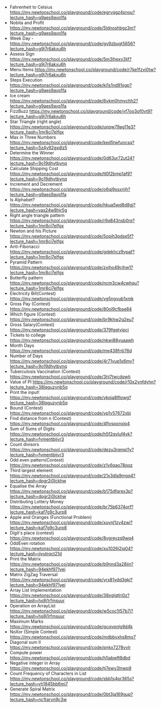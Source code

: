 - Fahrenheit to Celsius https://my.newtonschool.co/playground/code/egrvqgz4snou?lecture_hash=g9aes9avp1fa
- Nobita and Profit https://my.newtonschool.co/playground/code/5ldnoshbgz3m?lecture_hash=g9aes9avp1fa
- Week Day - https://my.newtonschool.co/playground/code/gy9zbugt5656?lecture_hash=g9j7r6akxu6h
- Assess Sign https://my.newtonschool.co/playground/code/5m3lhexv3ljf?lecture_hash=g9j7r6akxu6h
- Menu Items https://my.newtonschool.co/playground/code/r7ke1fzvi0tw?lecture_hash=g9j7r6akxu6h
- Steps Execution https://my.newtonschool.co/playground/code/ki1s1nd91sgp?lecture_hash=g9aes9avp1fa
- Ice cream https://my.newtonschool.co/playground/code/6vkm0hmychh2?lecture_hash=g9aes9avp1fa
- FizzBuzz https://my.newtonschool.co/playground/code/yf7oo3of0vt9?lecture_hash=g9j7r6akxu6h
- Star Triangle (right angle) https://my.newtonschool.co/playground/code/unqw79ag11e3?lecture_hash=1mr8cj7elfgx
- Max in Three Numbers https://my.newtonschool.co/playground/code/ked5twfuncsq?lecture_hash=5z4y92gxdlz5
- Determine the Winner https://my.newtonschool.co/playground/code/0d63ur72ut24?lecture_hash=9o19dhytbynq
- Calculate Shipping Cost https://my.newtonschool.co/playground/code/tl0f2bmp1af9?lecture_hash=9o19dhytbynq
- Increment and Decrement https://my.newtonschool.co/playground/code/o6qj9ssxrijh?lecture_hash=g9aes9avp1fa
- Is Alphabet? https://my.newtonschool.co/playground/code/hkua5wd8d8gj?lecture_hash=yas24w8hjr5g
- Right angle triangle pattern https://my.newtonschool.co/playground/code/r9q843nsb0rq?lecture_hash=1mr8cj7elfgx
- Newton and his Picture https://my.newtonschool.co/playground/code/5opih3pdse5f?lecture_hash=1mr8cj7elfgx
- Anti-Fibonacci https://my.newtonschool.co/playground/code/gdekhcz9vpaf?lecture_hash=1mr8cj7elfgx
- Pyramid Pattern https://my.newtonschool.co/playground/code/zxiho49cjhw1?lecture_hash=1mr8cj7elfgx
- Butterfly pattern https://my.newtonschool.co/playground/code/ncm3cw4cwhqu?lecture_hash=1mr8cj7elfgx
- Electricity Bill(Contest) https://my.newtonschool.co/playground/code/vg5ngvub1xmk
- Gross Pay (Contest) https://my.newtonschool.co/playground/code/80ol9cfbse84
- Which figure (Contest) https://my.newtonschool.co/playground/code/br9khw2g2eu7
- Gross Salary(Contest) https://my.newtonschool.co/playground/code/379fgqtyjpcj
- Tickets to college https://my.newtonschool.co/playground/code/nkwi88yuaawh
- Month Days https://my.newtonschool.co/playground/code/me438fnti76d
- Number of Days https://my.newtonschool.co/playground/code/4r71yup1x6my?lecture_hash=9o19dhytbynq
- Tuberculosis Vaccination (Contest) https://my.newtonschool.co/playground/code/3hl7twcdqwtj
- Value of PI https://my.newtonschool.co/playground/code/r10x2ynfdyhn?lecture_hash=38lqguzynb5q
- Print the input! https://my.newtonschool.co/playground/code/vkqia8lflowg?lecture_hash=38lqguzynb5q
- Bound (Contest) https://my.newtonschool.co/playground/code/vp1v57672xbi
- Find distance from n (Contest) https://my.newtonschool.co/playground/code/4flvsponxjp4
- Sum of Sums of Digits https://my.newtonschool.co/playground/code/h5f2qvluf4vk?lecture_hash=fymentbijvr3
- Count divisors https://my.newtonschool.co/playground/code/dezu3rqmpl1y?lecture_hash=fymentbijvr3
- Odd even pattern(Contest) https://my.newtonschool.co/playground/code/z1y6qao78qoz
- Third largest element https://my.newtonschool.co/playground/code/21x3dla9mgq4?lecture_hash=dpgr2i0lckhw
- Equalise the Array https://my.newtonschool.co/playground/code/b175dfqrex3p?lecture_hash=dpgr2i0lckhw
- Distributing Lottery Money https://my.newtonschool.co/playground/code/br75b6374orf?lecture_hash=kaf7g9c3urp8
- Apple and Oranges (Functional Problem) https://my.newtonschool.co/playground/code/xuynl1zy4zwi?lecture_hash=kaf7g9c3urp8
- Digit's place (contest) https://my.newtonschool.co/playground/code/8vgrevzq9wq4
- OddEven rotation https://my.newtonschool.co/playground/code/xu1026j2iq04?lecture_hash=jjyutrqct21d
- Print the Matrix https://my.newtonschool.co/playground/code/b9nnd3a28jin?lecture_hash=94ekhf971yej
- Matrix ZigZag Traversal https://my.newtonschool.co/playground/code/yrx81ydd3gki?lecture_hash=94ekhf971yej
- Array List Implementation  https://my.newtonschool.co/playground/code/38xglgtlri0z?lecture_hash=hs8j1rfmsuur
- Operation on ArrayList https://my.newtonschool.co/playground/code/w5coc1t57b7i?lecture_hash=hs8j1rfmsuur
- Maximum Marks https://my.newtonschool.co/playground/code/gcqvpnlg9d4k
- NoXor (Simple Contest) https://my.newtonschool.co/playground/code/mdbbyxhs8mo7
- Diagonal sum II https://my.newtonschool.co/playground/code/pnkx7278vvlr
- Compute power https://my.newtonschool.co/playground/code/h1iabwft8dbd
- Negative integer in Array https://my.newtonschool.co/playground/code/tj7ewv3lnwp9
- Count Frequency of Characters in List https://my.newtonschool.co/playground/code/sbb1s4pr365s?lecture_hash=vh1845bb6mi7
- Generate Spiral Matrix https://my.newtonschool.co/playground/code/0bt3ja169gup?lecture_hash=nc1tarvn9c3w